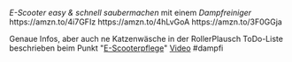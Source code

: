 *E\-Scooter easy & schnell saubermachen* 
mit einem *Dampfreiniger*
https://amzn\.to/4i7GFIz
https://amzn\.to/4hLvGoA
https://amzn\.to/3F0GGja

Genaue Infos, aber auch ne Katzenwäsche in der RollerPlausch ToDo\-Liste beschrieben beim Punkt  "[E\-Scooterpflege](https://rollerplausch.com/forums/to-do-listen-fuer-beliebte-e-scooter-faq-hilfe.96/)"
[Video](./dampfi_0.mp4)
\#dampfi

